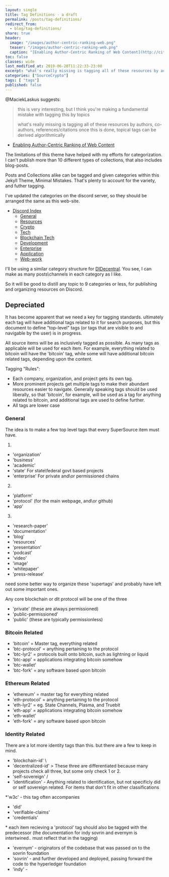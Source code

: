 ```yaml
---
layout: single
title: Tag Definitions - a draft
permalink: /posts/tag-definitions/
redirect_from:
  - blog/tag-definitions/
share: true
header: 
  image: "/images/author-centric-ranking-web.png"
  teaser: "/images/author-centric-ranking-web.png"
  caption: "[Enabling Author-Centric Ranking of Web Content](http://citeseerx.ist.psu.edu/viewdoc/download?doi=10.1.1.397.8960&rep=rep1&type=pdf)"
toc: false
classes: wide
last_modified_at: 2019-06-20T11:22:33-23:00
excerpt: "what's really missing is tagging all of these resources by authors, co-authors, references/citations once this is done, topical tags can be derived algorithmically- @MaciekLaskus"
categories: ["SourceCrypto"]
tags: [ "tags"]
published: false
---
```



@MaciekLaskus suggests:
>this is very interesting, but I think you're making a fundamental mistake with tagging this by topics
>
>what's really missing is tagging all of these resources by authors, co-authors, references/citations once this is done, topical tags can be derived algorithmically
* [Enabling Author-Centric Ranking of Web Content](http://citeseerx.ist.psu.edu/viewdoc/download?doi=10.1.1.397.8960&rep=rep1&type=pdf)

The limitations of this theme have helped with my efforts for categorization. I can't publish more than 10 different types of collections, that also includes blog-posts.

Posts and Collections alike can be tagged and given categories within this Jekyll Theme, Minimal Mistakes. That's plenty to account for the variety, and futher tagging.

I've updated the categories on the discord server, so they should be arranged the same as this web-site.

* [Discord Index](https://SourceCrypto.pub/archive/)
  * [General](https://SourceCrypto.pub/archive/general/)
  * [Resources](https://SourceCrypto.pub/archive/resources/)
  * [Crypto](https://SourceCrypto.pub/archive/crypto/)
  * [Tech](https://SourceCrypto.pub/archive/tech/)
  * [Blockchain Tech](https://SourceCrypto.pub/archive/blockchain-tech/)
  * [Development](https://SourceCrypto.pub/archive/development/)
  * [Enterprise](https://SourceCrypto.pub/archive/enterprise/)
  * [Application](https://SourceCrypto.pub/archive/application/)
  * [Web-work](https://sourcecrypto.pub/archive/web-work/)

I'll be using a similar category structure for [DIDecentral](https://decentralized-id.com). You see, I can make as many posts\channels in each category as I like.

So it will be good to distill any topic to 9 categories or less, for publishing and organizing resources on Discord.

## Depreciated

It has become apparent that we need a key for tagging standards. ultimately each tag will have additional tags related to it for search purposes, but this document to define "top-level" tags (or tags that are visible to and navigable by the user) is in progress. 

All source items will be as inclusively tagged as possible. As many tags as applicable will be used for each item. For example, everything related to bitcoin will have the 'bitcoin' tag, while some will have additional bitcoin related tags, depending upon the content.

Tagging "Rules":
* Each company, organization, and project gets its own tag.
* More prominent projects get multiple tags to make their abundant resources easier to navigate.
Generally speaking tags should be used liberally, so that 'bitcoin', for example, will be used as a tag for anything related to bitcoin, and additional tags are used to define further.
* All tags are lower case

### General

The idea is to make a few top level tags that every SuperSource item must have.  

1.
* 'organization' 
* 'business'
* 'academic'
* 'state'  For state\federal govt based projects
* 'enterprise' For private and\or permissioned chains
2.
* 'platform'
* 'protocol' (for the main webpage, and\or github)
* 'app'
3.
* 'research-paper'
* 'documentation'
* 'blog'
* 'resources'
* 'presentation'
* 'podcast'
* 'video'
* 'image'
* 'whitepaper'
* 'press-release'

need some better way to organize these 'supertags' and probably have left out some important ones.

Any core blockchain or dlt protocol will be one of the three
* 'private' (these are always permissioned)
* 'public-permissioned'
* 'public' (these are typically permissionless)

### Bitcoin Related

* 'bitcoin' = Master tag, everything related
* 'btc-protocol' = anything pertaining to the protocol
* 'btc-lyr2' = protocols built onto bitcoin, such as lightning or liquid
* 'btc-app' = applications integrating bitcoin somehow
* 'btc-wallet'
* 'btc-fork' = any software based upon bitcoin


### Ethereum Related

* 'ethereum' = master tag for everything related
* 'eth-protocol' = anything pertaining to the protocol
* 'eth-lyr2' = eg. State Channels, Plasma, and Truebit
* 'eth-app' = applications integrating bitcoin somehow
* 'eth-wallet'
* 'eth-fork' = any software based upon bitcoin


### Identity Related
There are a lot more identity tags than this. but there are a few to keep in mind.

* 'blockchain-id'    \
* 'decentralized-id'  > These three are differentiated because many projects check all three, but some only check 1 or 2.
* 'self-sovereign'   /
* 'identification'  - Anything related to identification, but not specificly did or self sovereign related. For items that don't fit in other classifications

*'w3c' - this tag often accompanies
* 'did'
* 'verifiable-claims'
* 'credentials'

\* each item recieving a 'protocol' tag should also be tagged with the predecessor (the documentation for indy sovrin and evernym is intertwined.. must reflect that in the tagging)
* 'evernym' - originators of the codebase that was passed on to the sovrin foundation
* 'sovrin' - and further developed and deployed, passing forward the code to the hyperledger foundation
* 'indy' -  

